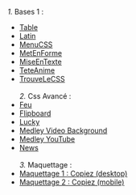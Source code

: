 
*1.* Bases 1 :
* <a href="1_bases_1_Table.html">Table</a>
* <a href="1_bases_2_Latin.html">Latin</a>
* <a href="1_bases_3_MenuCSS.html">MenuCSS</a>
* <a href="1_bases_4_MetEnFormeHTML.html">MetEnForme</a>
* <a href="1_bases_5_MiseEnTexte.html">MiseEnTexte</a>
* <a href="1_bases_6_TeteAnimee.html">TeteAnime</a>
* <a href="1_bases_7_TrouveLeCss.html">TrouveLeCSS</a>
<br  /><br  />
*2.* Css Avancé :
* <a href="2_CssAvance_1_Feu.html">Feu</a>
* <a href="2_CssAvance_2_Flipboard.html">Flipboard</a>
* <a href="2_CssAvance_3_Lucky.html">Lucky</a>
* <a href="2_CssAvance_4_Medley_1_videobg.html">Medley Video Background</a>
* <a href="2_CssAvance_4_Medley_2_videotube.html">Medley YouTube</a>
* <a href="2_CssAvance_5_News.html">News</a>
<br  /><br  />
*3.* Maquettage :
* <a href="https://www.figma.com/proto/sXJCDChcsRvjvgvwBAOMLn/OneHope_Maquettage?node-id=1%3A12&scaling=min-zoom">Maquettage 1 : Copiez (desktop)</a> 
* <a href="https://www.figma.com/file/iLW7IKpQqeEZLgQL82xekJ/OneHope_Maquettage_mobile?node-id=0%3A1">Maquettage 2 : Copiez (mobile)</a>
<br  /><br  />
